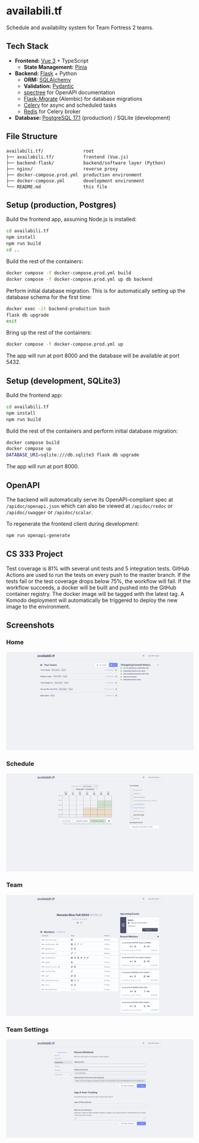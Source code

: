 # availabili.tf

Schedule and availability system for Team Fortress 2 teams.

## Tech Stack

- **Frontend:** [Vue 3](https://v3.vuejs.org/) + TypeScript
    - **State Management:** [Pinia](https://pinia.vuejs.org/)
- **Backend:** [Flask](https://flask.palletsprojects.com/) + Python
    - **ORM:** [SQLAlchemy](https://www.sqlalchemy.org/)
    - **Validation:** [Pydantic](https://pydantic-docs.helpmanual.io/)
    - [spectree](https://spectree.readthedocs.io/en/latest/index.html) for
      OpenAPI documentation
    - [Flask-Migrate](https://flask-migrate.readthedocs.io/en/latest/)
      (Alembic) for database migrations
    - [Celery](https://docs.celeryproject.org/en/stable/) for async and
      scheduled tasks
    - [Redis](https://redis.io/) for Celery broker
- **Database:** [PostgreSQL 17.1](https://www.postgresql.org/docs/17/index.html)
  (production) / SQLite (development)

## File Structure

```
availabili.tf/               root
├── availabili.tf/           frontend (Vue.js)
├── backend-flask/           backend/software layer (Python)
├── nginx/                   reverse proxy
├── docker-compose.prod.yml  production environment
├── docker-compose.yml       development environment
└── README.md                this file
```

## Setup (production, Postgres)

Build the frontend app, assuming Node.js is installed:

```sh
cd availabili.tf
npm install
npm run build
cd ..
```

Build the rest of the containers:

```sh
docker compose -f docker-compose.prod.yml build
docker compose -f docker-compose.prod.yml up db backend
```

Perform initial database migration. This is for automatically setting up the
database schema for the first time:

```sh
docker exec -it backend-production bash
flask db upgrade
exit
```

Bring up the rest of the containers:

```sh
docker compose -f docker-compose.prod.yml up
```

The app will run at port 8000 and the database will be available at port 5432.

## Setup (development, SQLite3)

Build the frontend app:

```sh
cd availabili.tf
npm install
npm run build
```

Build the rest of the containers and perform initial database migration:

```sh
docker compose build
docker compose up
DATABASE_URI=sqlite:///db.sqlite3 flask db upgrade
```

The app will run at port 8000.

## OpenAPI

The backend will automatically serve its OpenAPI-compliant spec at
`/apidoc/openapi.json` which can also be viewed at `/apidoc/redoc` or
`/apidoc/swagger` or `/apidoc/scalar`.

To regenerate the frontend client during development:

```sh
npm run openapi-generate
```

## CS 333 Project

Test coverage is 81% with several unit tests and 5 integration tests. GitHub
Actions are used to run the tests on every push to the master branch. If the
tests fail or the test coverage drops below 75%, the workflow will fail. If the
workflow succeeds, a docker will be built and pushed into the GitHub container
registry. The docker image will be tagged with the latest tag. A Komodo
deployment will automatically be triggered to deploy the new image to the
environment.

## Screenshots

### Home

![Homepage](./docs/homepage.png)

### Schedule

![Schedule](./docs/schedule-page.png)

### Team

![Team](./docs/teampage.png)

### Team Settings

![Team Settings](./docs/settings-page.png)
